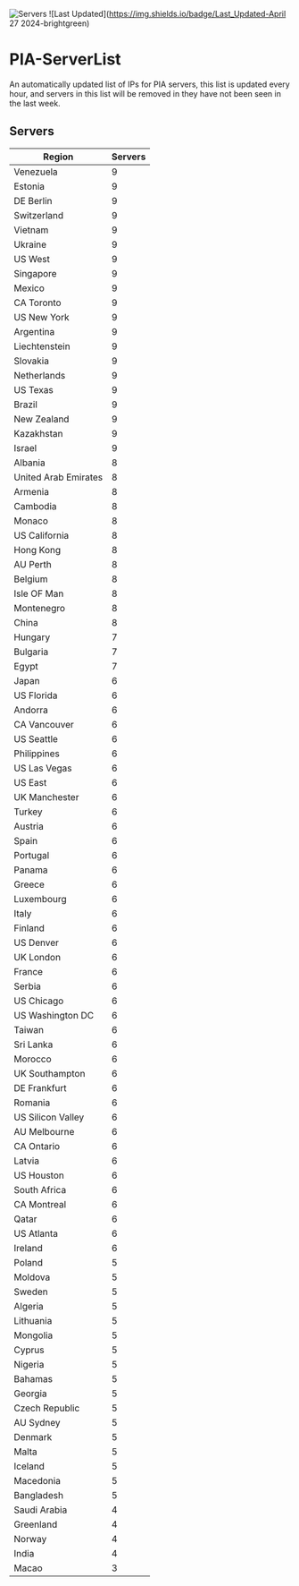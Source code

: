 ![Servers](https://img.shields.io/badge/Servers-641-darkgreen)
![Last Updated](https://img.shields.io/badge/Last_Updated-April 27 2024-brightgreen)

# PIA-ServerList
An automatically updated list of IPs for PIA servers, this list is updated every hour, and servers in this list will be removed in they have not been seen in the last week.

## Servers
| Region               | Servers |
|----------------------|---------|
| Venezuela | 9 |
| Estonia | 9 |
| DE Berlin | 9 |
| Switzerland | 9 |
| Vietnam | 9 |
| Ukraine | 9 |
| US West | 9 |
| Singapore | 9 |
| Mexico | 9 |
| CA Toronto | 9 |
| US New York | 9 |
| Argentina | 9 |
| Liechtenstein | 9 |
| Slovakia | 9 |
| Netherlands | 9 |
| US Texas | 9 |
| Brazil | 9 |
| New Zealand | 9 |
| Kazakhstan | 9 |
| Israel | 9 |
| Albania | 8 |
| United Arab Emirates | 8 |
| Armenia | 8 |
| Cambodia | 8 |
| Monaco | 8 |
| US California | 8 |
| Hong Kong | 8 |
| AU Perth | 8 |
| Belgium | 8 |
| Isle OF Man | 8 |
| Montenegro | 8 |
| China | 8 |
| Hungary | 7 |
| Bulgaria | 7 |
| Egypt | 7 |
| Japan | 6 |
| US Florida | 6 |
| Andorra | 6 |
| CA Vancouver | 6 |
| US Seattle | 6 |
| Philippines | 6 |
| US Las Vegas | 6 |
| US East | 6 |
| UK Manchester | 6 |
| Turkey | 6 |
| Austria | 6 |
| Spain | 6 |
| Portugal | 6 |
| Panama | 6 |
| Greece | 6 |
| Luxembourg | 6 |
| Italy | 6 |
| Finland | 6 |
| US Denver | 6 |
| UK London | 6 |
| France | 6 |
| Serbia | 6 |
| US Chicago | 6 |
| US Washington DC | 6 |
| Taiwan | 6 |
| Sri Lanka | 6 |
| Morocco | 6 |
| UK Southampton | 6 |
| DE Frankfurt | 6 |
| Romania | 6 |
| US Silicon Valley | 6 |
| AU Melbourne | 6 |
| CA Ontario | 6 |
| Latvia | 6 |
| US Houston | 6 |
| South Africa | 6 |
| CA Montreal | 6 |
| Qatar | 6 |
| US Atlanta | 6 |
| Ireland | 6 |
| Poland | 5 |
| Moldova | 5 |
| Sweden | 5 |
| Algeria | 5 |
| Lithuania | 5 |
| Mongolia | 5 |
| Cyprus | 5 |
| Nigeria | 5 |
| Bahamas | 5 |
| Georgia | 5 |
| Czech Republic | 5 |
| AU Sydney | 5 |
| Denmark | 5 |
| Malta | 5 |
| Iceland | 5 |
| Macedonia | 5 |
| Bangladesh | 5 |
| Saudi Arabia | 4 |
| Greenland | 4 |
| Norway | 4 |
| India | 4 |
| Macao | 3 |